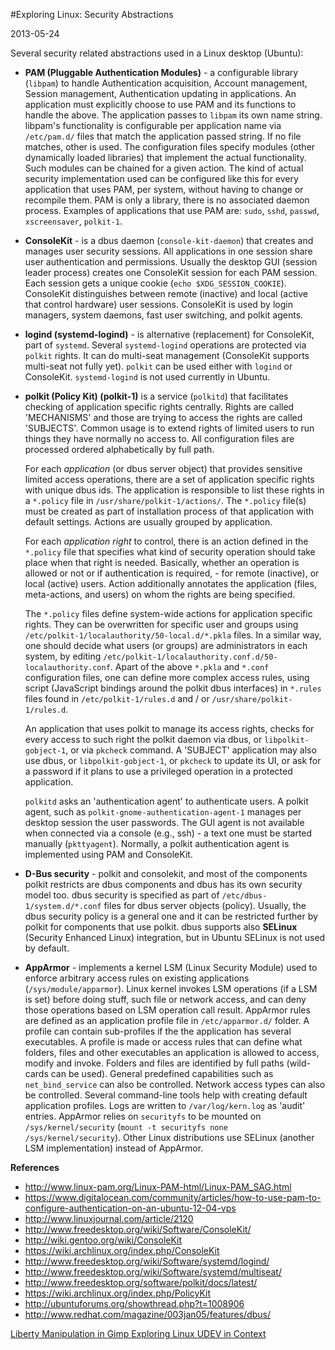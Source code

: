#Exploring Linux: Security Abstractions

2013-05-24

<!--- tags: linux -->

Several security related abstractions used in a Linux desktop (Ubuntu):

* **PAM (Pluggable Authentication Modules)** - a configurable library (`libpam`) to handle Authentication acquisition, Account management, Session management, Authentication updating in applications. An application must explicitly choose to use PAM and its functions to handle the above. The application passes to `libpam` its own name string. libpam's functionality is configurable per application name via `/etc/pam.d/` files that match the application passed string. If no file matches, other is used. The configuration files specify modules (other dynamically loaded libraries) that implement the actual functionality. Such modules can be chained for a given action. The kind of actual security implementation used can be configured like this for every application that uses PAM, per system, without having to change or recompile them. PAM is only a library, there is no associated daemon process. Examples of applications that use PAM are: `sudo`, `sshd`, `passwd`, `xscreensaver`, `polkit-1`.

* **ConsoleKit** - is a dbus daemon (`console-kit-daemon`) that creates and manages user security sessions. All applications in one session share user authentication and permissions. Usually the desktop GUI (session leader process) creates one ConsoleKit session for each PAM session. Each session gets a unique cookie (`echo $XDG_SESSION_COOKIE`). ConsoleKit distinguishes between remote (inactive) and local (active that control hardware) user sessions. ConsoleKit is used by login managers, system daemons, fast user switching, and polkit agents.

* **logind (systemd-logind)** - is alternative (replacement) for ConsoleKit, part of `systemd`. Several `systemd-logind` operations are protected via `polkit` rights. It can do multi-seat management (ConsoleKit supports multi-seat not fully yet). `polkit` can be used either with `logind` or ConsoleKit. `systemd-logind` is not used currently in Ubuntu.

* **polkit (Policy Kit) (polkit-1)** is a service (`polkitd`) that facilitates checking of application specific rights centrally. Rights are called 'MECHANISMS' and those are trying to access the rights are called 'SUBJECTS'. Common usage is to extend rights of limited users to run things they have normally no access to. All configuration files are processed ordered alphabetically by full path.

	For each *application* (or dbus server object) that provides sensitive limited access operations, there are a set of application specific rights with unique dbus ids. The application is responsible to list these rights in a `*.policy` file in `/usr/share/polkit-1/actions/`. The `*.policy` file(s) must be created as part of installation process of that application with default settings. Actions are usually grouped by application.

	For each *application right* to control, there is an action defined in the `*.policy` file that specifies what kind of security operation should take place when that right is needed. Basically, whether an operation is allowed or not or if authentication is required, - for remote (inactive), or local (active) users. Action additionally annotates the application (files, meta-actions, and users) on whom the rights are being specified.

	The `*.policy` files define system-wide actions for application specific rights. They can be overwritten for specific user and groups using `/etc/polkit-1/localauthority/50-local.d/*.pkla` files. In a similar way, one should decide what users (or groups) are administrators in each system, by editing `/etc/polkit-1/localauthority.conf.d/50-localauthority.conf`. Apart of the above `*.pkla` and `*.conf` configuration files, one can define more complex access rules, using script (JavaScript bindings around the polkit dbus interfaces) in `*.rules` files found in `/etc/polkit-1/rules.d` and / or `/usr/share/polkit-1/rules.d`.

	An application that uses polkit to manage its access rights, checks for every access to such right the polkit daemon via dbus, or `libpolkit-gobject-1`, or via `pkcheck` command. A 'SUBJECT' application may also use dbus, or `libpolkit-gobject-1`, or `pkcheck` to update its UI, or ask for a password if it plans to use a privileged operation in a protected application.

	`polkitd` asks an 'authentication agent' to authenticate users. A polkit agent, such as `polkit-gnome-authentication-agent-1` manages per desktop session the user passwords. The GUI agent is not available when connected via a console (e.g., ssh) - a text one must be started manually (`pkttyagent`). Normally, a polkit authentication agent is implemented using PAM and ConsoleKit.

* **D-Bus security** - polkit and consolekit, and most of the components polkit restricts are dbus components and dbus has its own security model too. dbus security is specified as part of `/etc/dbus-1/system.d/*.conf` files for dbus server objects (policy). Usually, the dbus security policy is a general one and it can be restricted further by polkit for components that use polkit. dbus supports also **SELinux** (Security Enhanced Linux) integration, but in Ubuntu SELinux is not used by default.

* **AppArmor** - implements a kernel LSM (Linux Security Module) used to enforce arbitrary access rules on existing applications (`/sys/module/apparmor`). Linux kernel invokes LSM operations (if a LSM is set) before doing stuff, such file or network access, and can deny those operations based on LSM operation call result. AppArmor rules are defined as an application profile file in `/etc/apparmor.d/` folder. A profile can contain sub-profiles if the the application has several executables. A profile is made or access rules that can define what folders, files and other executables an application is allowed to access, modify and invoke. Folders and files are identified by full paths (wild-cards can be used). General predefined capabilities such as `net_bind_service` can also be controlled. Network access types can also be controlled. Several command-line tools help with creating default application profiles. Logs are written to `/var/log/kern.log` as 'audit' entries. AppArmor relies on `securityfs` to be mounted on `/sys/kernel/security` (`mount -t securityfs none /sys/kernel/security`). Other Linux distributions use SELinux (another LSM implementation) instead of AppArmor.

**References**

* http://www.linux-pam.org/Linux-PAM-html/Linux-PAM_SAG.html
* https://www.digitalocean.com/community/articles/how-to-use-pam-to-configure-authentication-on-an-ubuntu-12-04-vps
* http://www.linuxjournal.com/article/2120
* http://www.freedesktop.org/wiki/Software/ConsoleKit/
* http://wiki.gentoo.org/wiki/ConsoleKit
* https://wiki.archlinux.org/index.php/ConsoleKit
* http://www.freedesktop.org/wiki/Software/systemd/logind/
* http://www.freedesktop.org/wiki/Software/systemd/multiseat/
* http://www.freedesktop.org/software/polkit/docs/latest/
* https://wiki.archlinux.org/index.php/PolicyKit
* http://ubuntuforums.org/showthread.php?t=1008906
* http://www.redhat.com/magazine/003jan05/features/dbus/

<ins class='nfooter'><a id='fprev' href='#blog/2013/2013-05-25-Liberty-Manipulation-in-Gimp.md'>Liberty Manipulation in Gimp</a> <a id='fnext' href='#blog/2013/2013-05-23-Exploring-Linux-UDEV-in-Context.md'>Exploring Linux UDEV in Context</a></ins>
